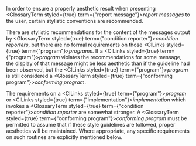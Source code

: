  



In order to ensure a properly aesthetic result when presenting <GlossaryTerm styled={true} term={"report message"}><i>report messages</i></GlossaryTerm> to the user, certain stylistic conventions are recommended. 



There are stylistic recommendations for the content of the messages output by <GlossaryTerm styled={true} term={"condition reporter"}><i>condition reporters</i></GlossaryTerm>, but there are no formal requirements on those <ClLinks styled={true} term={"program"}><i>programs</i></ClLinks>. If a <ClLinks styled={true} term={"program"}><i>program</i></ClLinks> violates the recommendations for some message, the display of that message might be less aesthetic than if the guideline had been observed, but the <ClLinks styled={true} term={"program"}><i>program</i></ClLinks> is still considered a <GlossaryTerm styled={true} term={"conforming program"}><i>conforming program</i></GlossaryTerm>. 



The requirements on a <ClLinks styled={true} term={"program"}><i>program</i></ClLinks> or <ClLinks styled={true} term={"implementation"}><i>implementation</i></ClLinks> which invokes a <GlossaryTerm styled={true} term={"condition reporter"}><i>condition reporter</i></GlossaryTerm> are somewhat stronger. A <GlossaryTerm styled={true} term={"conforming program"}><i>conforming program</i></GlossaryTerm> must be permitted to assume that if these style guidelines are followed, proper aesthetics will be maintained. Where appropriate, any specific requirements on such routines are explicitly mentioned below. 



